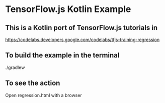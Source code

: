 # TensorFlow.js Kotlin Example

## This is a Kotlin port of TensorFlow.js tutorials in
https://codelabs.developers.google.com/codelabs/tfjs-training-regression


## To build the example in the terminal

./gradlew 


## To see the action

Open regression.html with a browser